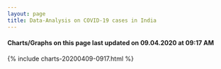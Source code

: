 ```yaml
---
layout: page
title: Data-Analysis on COVID-19 cases in India
---
```

#### Charts/Graphs on this page last updated on 09.04.2020 at 09:17 AM
{% include charts-20200409-0917.html %}